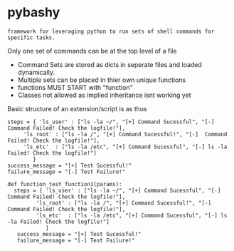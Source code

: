 # pybashy
	framework for leveraging python to run sets of shell commands for specific tasks. 

  
Only one set of commands can be at the top level of a file
  - Command Sets are stored as dicts in seperate files and loaded dynamically.
  - Multiple sets can be placed in thier own unique functions
  - functions MUST START with "function"
  - Classes not allowed as implied inheritance isnt working yet

Basic structure of an extension/script is as thus

    steps = { 'ls_user' : ["ls -la ~/", "[+] Command Sucessful", "[-]  Command Failed! Check the logfile!"],
		 'ls_root' : ["ls -la /", "[+] Command Sucessful!", "[-]  Command Failed! Check the logfile!"],
		 'ls_etc'  : ["ls -la /etc", "[+] Command Sucessful", "[-] ls -la Failed! Check the logfile!"]
        	}
    success_message = "[+] Test Sucessful!"
    failure_message = "[-] Test Failure!"

    def function_test_function1(params):
      steps = { 'ls_user' : ["ls -la ~/", "[+] Command Sucessful", "[-]  Command Failed! Check the logfile!"],
		     'ls_root' : ["ls -la /", "[+] Command Sucessful!", "[-]  Command Failed! Check the logfile!"],
		     'ls_etc'  : ["ls -la /etc", "[+] Command Sucessful", "[-] ls -la Failed! Check the logfile!"]
			    }
	   success_message = "[+] Test Sucessful!"
	   failure_message = "[-] Test Failure!"
